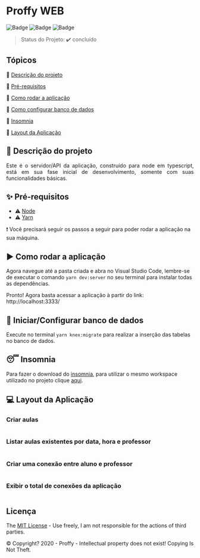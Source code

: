 # Proffy WEB

![Badge](https://img.shields.io/badge/types-Flow%20%7C%20TypeScript-blue)
![Badge](https://img.shields.io/badge/node-%3E%3D%2012.18.2-brightgreen)
![Badge](https://img.shields.io/badge/SQLite-v3.33-lightblue)

> Status do Projeto: ✔️ concluído

## Tópicos

🔹 [Descrição do projeto](#🔗-descrição-do-projeto)

🔹 [Pré-requisitos](#✨-pré-requisitos)

🔹 [Como rodar a aplicação](#▶️-como-rodar-a-aplicação)

🔹 [Como configurar banco de dados](#💾-iniciar/configurar-banco-de-dados)

🔹 [Insomnia](#😴-insomnia)

🔹 [Layout da Aplicação](#💻-layout-da-aplicação)

## 🔗 Descrição do projeto

<p align="justify">
  Este é o servidor/API da aplicação, construído para node em typescript, está em sua fase inicial de desenvolvimento, somente com suas funcionalidades básicas.
</p>

## ✨ Pré-requisitos

- ⚠️ [Node](https://nodejs.org/en/download/)
- ⚠️ [Yarn](https://yarnpkg.com/getting-started/install)

❗️ Você precisará seguir os passos a seguir para poder rodar a aplicação na sua máquina.

## ▶️ Como rodar a aplicação

Agora navegue até a pasta criada e abra no Visual Studio Code, lembre-se de executar o comando `yarn dev:server` no seu terminal para instalar todas as dependências.

Pronto! Agora basta acessar a aplicação à partir do link: http://localhost:3333/

## 💾 Iniciar/Configurar banco de dados

Execute no terminal `yarn knex:migrate` para realizar a inserção das tabelas no banco de dados.

## 😴 Insomnia

Para fazer o download do [insomnia](https://insomnia.rest/download/), para utilizar o mesmo workspace utilizado no projeto clique [aqui]().

## 💻 Layout da Aplicação

### Criar aulas

<img src="" max-width="700" max-heigth="600" />

### Listar aulas existentes por data, hora e professor

<img src="" max-width="700" max-heigth="600" />

### Criar uma conexão entre aluno e professor

<img src="" max-width="700" max-heigth="600" />

### Exibir o total de conexões da aplicação

<img src="" max-width="700" max-heigth="600" />

## Licença

The [MIT License](https://opensource.org/licenses/MIT) - Use freely, I am not responsible for the actions of third parties.

©️ Copyright? 2020 - Proffy - Intellectual property does not exist! Copying Is Not Theft.
